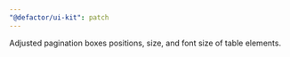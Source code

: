 ```yaml
---
"@defactor/ui-kit": patch
---
```


Adjusted pagination boxes positions, size, and font size of table elements.
